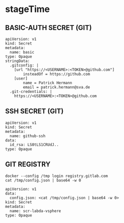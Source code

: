 # stageTime


## BASIC-AUTH SECRET (GIT)

```
apiVersion: v1
kind: Secret
metadata:
  name: basic
type: Opaque
stringData:
  .gitconfig: |
    [url "https://<USERNAME>:<TOKEN>@github.com"]
        insteadOf = https://github.com
    [user]
        name = Patrick Hermann
        email = patrick.hermann@sva.de
  .git-credentials: |
    https://<USERNAME>:<TOKEN>@github.com
```

## SSH SECRET (GIT)

```
apiVersion: v1
kind: Secret
metadata:
  name: github-ssh
data:
  id_rsa: LS0tLS1CRUdJ..
type: Opaque
```

## GIT REGISTRY

```
docker --config /tmp login registry.gitlab.com
cat /tmp/config.json | base64 -w 0
```

```
apiVersion: v1
data:
  config.json: <cat /tmp/config.json | base64 -w 0>
kind: Secret
metadata:
  name: scr-labda-vsphere
type: Opaque
```

